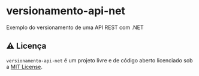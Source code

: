 # versionamento-api-net
Exemplo do versionamento de uma API REST com .NET

## ⚠️ Licença
`versionamento-api-net` é um projeto livre e de código aberto licenciado sob a [MIT License](./LICENSE).